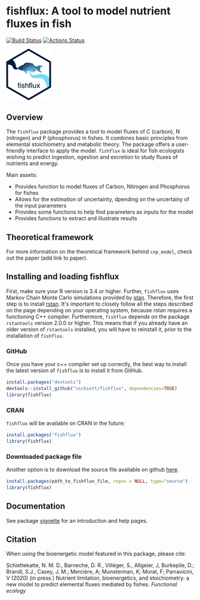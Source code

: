
fishflux: A tool to model nutrient fluxes in fish
=================================================

[![Build Status](https://api.travis-ci.org/nschiett/fishflux.png?branch=master)](https://travis-ci.org/nschiett/fishflux)
[![Actions Status](https://github.com/nschiett/fishflux/workflows/R-CMD-check/badge.svg)](https://github.com/nschiett/fishflux/actions)


<img src="man/figures/fishflux.png" width = 120 alt="fishflux logo"/>

Overview
--------

The `fishflux` package provides a tool to model fluxes of C (carbon), N (nitrogen) and P (phosphorus) in fishes. It combines basic principles from elemental stoichiometry and metabolic theory. The package offers a user-friendly interface to apply the model. `fishflux` is ideal for fish ecologists wishing to predict ingestion, egestion and excretion to study fluxes of nutrients and energy. 

Main assets:
  
- Provides function to model fluxes of Carbon, Nitrogen and Phosphorus for fishes
- Allows for the estimation of uncertainty, dpending on the uncertainy of the input parameters
- Provides some functions to help find parameters as inputs for the model
- Provides functions to extract and illustrate results



Theoretical framework
---------------------

For more information on the theoretical framework behind `cnp_model`,
check out the paper (add link to paper).

Installing and loading fishflux
-------------------------------
First, make sure your R version is 3.4 or higher. Further, `fishflux` uses Markov Chain Monte Carlo simulations provided by
[stan](https://github.com/stan-dev/rstan/wiki/RStan-Getting-Started).
Therefore, the first step is to install
[rstan](https://github.com/stan-dev/rstan/wiki/RStan-Getting-Started). It's important to closely follow all the steps described on the page depending on your operating system, because rstan requires a functioning C++ compiler. Furthermore, `fishflux` depends on the package `rstantools` version 2.0.0 or higher. This means that if you already have an older version of `rstantools` installed, you will have to reinstall it, prior to the installation of `fishflux`.

### GitHub

Once you have your c++ compiler set up correctly, the best way to install the latest version of `fishflux` is to install it from GitHub.

``` r
install.packages("devtools")
devtools::install_github("nschiett/fishflux", dependencies=TRUE)
library(fishflux)
```

### CRAN

`fishflux` will be available on CRAN in the future:

``` r
install.packages("fishflux")
library(fishflux)
```

### Downloaded package file

Another option is to download the source file available on github
[here](https://github.com/nschiett/fishflux).

``` r
install.packages(path_to_fishflux_file, repos = NULL, type="source")
library(fishflux)
```

Documentation
-------------

See package [vignette](https://nschiett.github.io/fishflux/articles/intro_to_fishflux.html) for an introduction and help pages.

Citation
--------

When using the bioenergetic model featured in this package, please cite:

Schiettekatte, N. M. D., Barneche, D. R., Villéger, S., Allgeier, J, Burkepile, D.; Brandl, S.J., Casey, J. M.; Mercière, A; Munsterman, K; Morat, F; Parravicini, V (2020) (in press.) Nutrient limitation, bioenergetics, and stoichiometry: a new model to predict elemental fluxes mediated by fishes. *Functional ecology*
